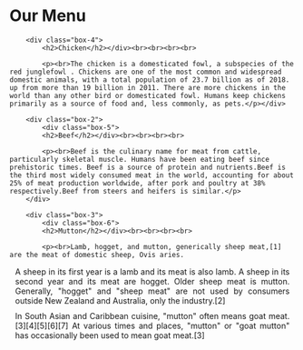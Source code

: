 <html lang="en">
<head>
	<meta charset="utf-8" name="viewport" content="width=device-width, initial-scale=1">
	 <link rel="stylesheet" href="styles22.css">
	<title>Assignment solution for module 2</title>
	<style>
		p{
			border-top: 30px;
			margin: 10px;
			text-align: justify;
		}
	</style>
</head>
<body>
	<h1>Our Menu</h1>
	<div class="container">
		<div class="box-1">
			
		<div class="box-4">
			<h2>Chicken</h2></div><br><br><br><br>
			
			<p><br>The chicken is a domesticated fowl, a subspecies of the red junglefowl . Chickens are one of the most common and widespread domestic animals, with a total population of 23.7 billion as of 2018. up from more than 19 billion in 2011. There are more chickens in the world than any other bird or domesticated fowl. Humans keep chickens primarily as a source of food and, less commonly, as pets.</p></div>
		
		<div class="box-2">
			<div class="box-5">
			<h2>Beef</h2></div><br><br><br><br>

			<p><br>Beef is the culinary name for meat from cattle, particularly skeletal muscle. Humans have been eating beef since prehistoric times. Beef is a source of protein and nutrients.Beef is the third most widely consumed meat in the world, accounting for about 25% of meat production worldwide, after pork and poultry at 38% respectively.Beef from steers and heifers is similar.</p>
		</div>

		<div class="box-3">
			<div class="box-6">
			<h2>Mutton</h2></div><br><br><br><br>

			<p><br>Lamb, hogget, and mutton, generically sheep meat,[1] are the meat of domestic sheep, Ovis aries.

A sheep in its first year is a lamb and its meat is also lamb. A sheep in its second year and its meat are hogget. Older sheep meat is mutton. Generally, "hogget" and "sheep meat" are not used by consumers outside New Zealand and Australia, only the industry.[2]

In South Asian and Caribbean cuisine, "mutton" often means goat meat.[3][4][5][6][7] At various times and places, "mutton" or "goat mutton" has occasionally been used to mean goat meat.[3]

</p>
		</div> </div>
	</body>
	</html>
		<!--<div class="col col-3 ">
			<h2>sushi</h2>
			<p><br>Sushi  is a Japanese dish of prepared vinegared rice  usually with some sugar and salt, accompanying a variety of ingredients, such as seafood, often raw, and vegetables. Styles of sushi and its presentation vary widely, but the one key ingredient is "sushi rice", also referred to as sumeshi.Sushi is traditionally made with medium-grain white rice, though it can be prepared with brown rice or short-grain rice. </p>
		</div>
	</div>

</body></html>
